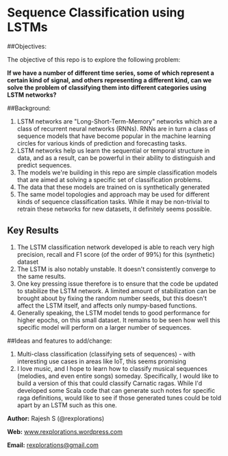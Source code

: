 # Sequence Classification using LSTMs

##Objectives:

The objective of this repo is to explore the following problem:

**If we have a number of different time series, some of which represent a certain kind of signal, and others representing a different kind, can we solve the problem of classifying them into different categories using LSTM networks?**

##Background:

1. LSTM networks are "Long-Short-Term-Memory" networks which are a class of recurrent neural networks (RNNs). RNNs are in turn a class of sequence models that have become popular in the machine learning circles for various kinds of prediction and forecasting tasks. 
2. LSTM networks help us learn the sequential or temporal structure in data, and as a result, can be powerful in their ability to distinguish and predict sequences.
3. The models we're building in this repo are simple classification models that are aimed at solving a specific set of classification problems.
4. The data that these models are trained on is synthetically generated
5. The same model topologies and approach may be used for different kinds of sequence classification tasks. While it may be non-trivial to retrain these networks for new datasets, it definitely seems possible.

## Key Results
1. The LSTM classification network developed is able to reach very high precision, recall and F1 score (of the order of 99%) for this (synthetic) dataset
2. The LSTM is also notably unstable. It doesn't consistently converge to the same results.
3. One key pressing issue therefore is to ensure that the code be updated to stabilize the LSTM network. A limited amount of stabilization can be brought about by fixing the random number seeds, but this doesn't affect the LSTM itself, and affects only numpy-based functions.
4. Generally speaking, the LSTM model tends to good performance for higher epochs, on this small dataset. It remains to be seen how well this specific model will perform on a larger number of sequences. 

##Ideas and features to add/change: 
1. Multi-class classification (classifying sets of sequences) - with interesting use cases in areas like IoT, this seems promising
2. I love music, and I hope to learn how to classify musical sequences (melodies, and even entire songs) someday. Specifically, I would like to build a version of this that could classify Carnatic ragas. While I'd developed some Scala code that can generate such notes for specific raga definitions, would like to see if those generated tunes could be told apart by an LSTM such as this one.

**Author:** Rajesh S (@rexplorations)

**Web:** www.rexplorations.wordpress.com

**Email:** rexplorations@gmail.com
